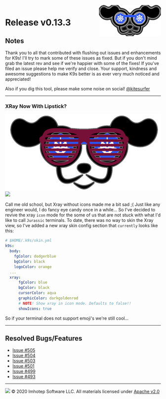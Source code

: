 <img src="https://raw.githubusercontent.com/derailed/k9s/master/assets/k9s_small.png" align="right" width="200" height="auto"/>

# Release v0.13.3

## Notes

Thank you to all that contributed with flushing out issues and enhancements for K9s! I'll try to mark some of these issues as fixed. But if you don't mind grab the latest rev and see if we're happier with some of the fixes! If you've filed an issue please help me verify and close. Your support, kindness and awesome suggestions to make K9s better is as ever very much noticed and appreciated!

Also if you dig this tool, please make some noise on social! [@kitesurfer](https://twitter.com/kitesurfer)

---

### XRay Now With Lipstick?

<img src="https://raw.githubusercontent.com/derailed/k9s/master/assets/k9s_xray.png"/>

<img src="https://raw.githubusercontent.com/derailed/k9s/master/assets/xray_icons.png"/>

Call me old school, but Xray without icons made me a bit sad ;( Just like any engineer would, I do fancy eye candy once in a while...
So I've decided to revive the xray `icon` mode for the some of us that are not stuck with what I'd like to call `Jurassic` terminals.
To date, there was no way to skin the Xray view, so I've added a new xray skin config section that `currently` looks like this:

```yaml
# $HOME/.k9s/skin.yml
k9s:
  body:
    fgColor: dodgerblue
    bgColor: black
    logoColor: orange
  ...
  xray:
      fgColor: blue
      bgColor: black
      cursorColor: aqua
      graphicColor: darkgoldenrod
      # NOTE! Show xray in icon mode. Defaults to false!!
      showIcons: true
```

So if your terminal does not support emoji's we're still cool...

---

## Resolved Bugs/Features

* [Issue #505](https://github.com/kswapd/k10s/issues/505)
* [Issue #504](https://github.com/kswapd/k10s/issues/504)
* [Issue #503](https://github.com/kswapd/k10s/issues/503)
* [Issue #501](https://github.com/kswapd/k10s/issues/501)
* [Issue #499](https://github.com/kswapd/k10s/issues/499)
* [Issue #493](https://github.com/kswapd/k10s/issues/493)

---

<img src="https://raw.githubusercontent.com/derailed/k9s/master/assets/imhotep_logo.png" width="32" height="auto"/> © 2020 Imhotep Software LLC. All materials licensed under [Apache v2.0](http://www.apache.org/licenses/LICENSE-2.0)
